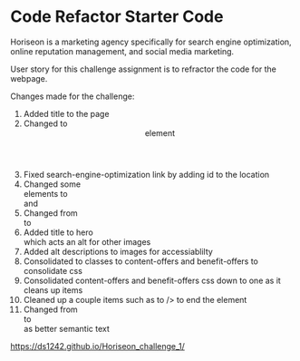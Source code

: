 # Code Refactor Starter Code

Horiseon is a marketing agency specifically for search engine optimization, online reputation management, and social media marketing.

User story for this challenge assignment is to refractor the code for the webpage. 

Changes made for the challenge:
1. Added title to the page
2. Changed to <header> element
3. Fixed search-engine-optimization link by adding id to the location
4. Changed some <div> elements to <section> and <article> 
5. Changed from <div> to <footer>
6. Added title to hero <section> which acts an alt for other images
7. Added alt descriptions to images for accessiablilty 
8. Consolidated to classes to content-offers and benefit-offers to consolidate css
9. Consolidated content-offers and benefit-offers css down to one as it cleans up items
10. Cleaned up a couple items such as </img> to /> to end the element
11. Changed from <div> to <nav> as better semantic text


https://ds1242.github.io/Horiseon_challenge_1/




